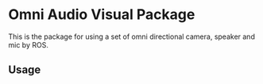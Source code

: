 # Omni Audio Visual Package

This is the package for using a set of omni directional camera, speaker and mic by ROS.

## Usage
